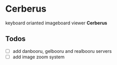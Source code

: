 # Cerberus

keyboard orianted imageboard viewer **Cerberus**

## Todos

* [ ] add danbooru, gelbooru and realbooru servers
* [ ] add image zoom system
